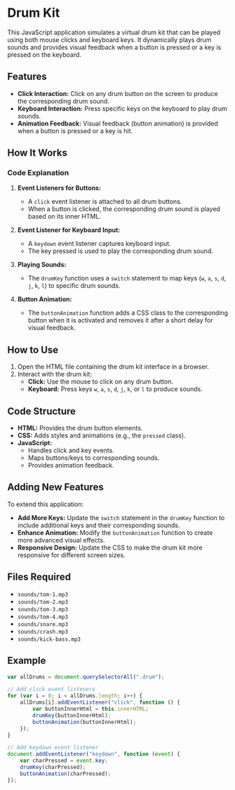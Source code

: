 # Drum Kit

This JavaScript application simulates a virtual drum kit that can be played using both mouse clicks and keyboard keys. It dynamically plays drum sounds and provides visual feedback when a button is pressed or a key is pressed on the keyboard.

## Features
- **Click Interaction:** Click on any drum button on the screen to produce the corresponding drum sound.
- **Keyboard Interaction:** Press specific keys on the keyboard to play drum sounds.
- **Animation Feedback:** Visual feedback (button animation) is provided when a button is pressed or a key is hit.

## How It Works
### Code Explanation
1. **Event Listeners for Buttons:**
   - A `click` event listener is attached to all drum buttons.
   - When a button is clicked, the corresponding drum sound is played based on its inner HTML.

2. **Event Listener for Keyboard Input:**
   - A `keydown` event listener captures keyboard input.
   - The key pressed is used to play the corresponding drum sound.

3. **Playing Sounds:**
   - The `drumKey` function uses a `switch` statement to map keys (`w`, `a`, `s`, `d`, `j`, `k`, `l`) to specific drum sounds.

4. **Button Animation:**
   - The `buttonAnimation` function adds a CSS class to the corresponding button when it is activated and removes it after a short delay for visual feedback.

## How to Use
1. Open the HTML file containing the drum kit interface in a browser.
2. Interact with the drum kit:
   - **Click:** Use the mouse to click on any drum button.
   - **Keyboard:** Press keys `w`, `a`, `s`, `d`, `j`, `k`, or `l` to produce sounds.

## Code Structure
- **HTML:** Provides the drum button elements.
- **CSS:** Adds styles and animations (e.g., the `pressed` class).
- **JavaScript:**
  - Handles click and key events.
  - Maps buttons/keys to corresponding sounds.
  - Provides animation feedback.

## Adding New Features
To extend this application:
- **Add More Keys:** Update the `switch` statement in the `drumKey` function to include additional keys and their corresponding sounds.
- **Enhance Animation:** Modify the `buttonAnimation` function to create more advanced visual effects.
- **Responsive Design:** Update the CSS to make the drum kit more responsive for different screen sizes.

## Files Required
- `sounds/tom-1.mp3`
- `sounds/tom-2.mp3`
- `sounds/tom-3.mp3`
- `sounds/tom-4.mp3`
- `sounds/snare.mp3`
- `sounds/crash.mp3`
- `sounds/kick-bass.mp3`

## Example
```javascript
var allDrums = document.querySelectorAll(".drum");

// Add click event listeners
for (var i = 0; i < allDrums.length; i++) {
    allDrums[i].addEventListener("click", function () {
        var buttonInnerHtml = this.innerHTML;
        drumKey(buttonInnerHtml);
        buttonAnimation(buttonInnerHtml);
    });
}

// Add keydown event listener
document.addEventListener("keydown", function (event) {
    var charPressed = event.key;
    drumKey(charPressed);
    buttonAnimation(charPressed);
});
```


